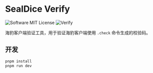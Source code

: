# SealDice Verify

![Software MIT License](https://img.shields.io/badge/license-MIT-brightgreen.svg?style=flat-square)
![Verify](https://img.shields.io/badge/SealDice-Verify-blue)

海豹客户端验证工具，用于验证海豹客户端使用 `.check` 命令生成的校验码。

## 开发

```bash
pnpm install
pnpm run dev
```
